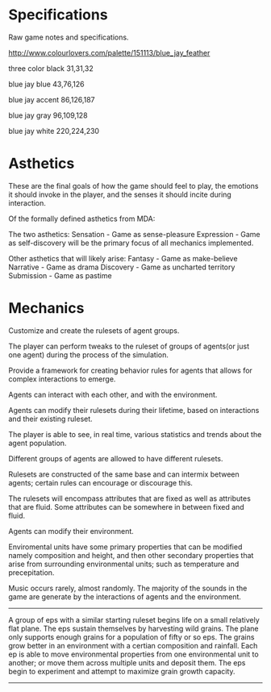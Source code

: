 # Specifications
Raw game notes and specifications.


http://www.colourlovers.com/palette/151113/blue_jay_feather

three color black
31,31,32

blue jay blue
43,76,126

blue jay accent
86,126,187

blue jay gray
96,109,128

blue jay white
220,224,230

# Asthetics

These are the final goals of how the game should feel to play, the emotions it should invoke in the player, and the senses it should incite during interaction.

Of the formally defined asthetics from MDA:

The two asthetics:
Sensation - Game as sense-pleasure 
Expression - Game as self-discovery
will be the primary focus of all mechanics implemented.


Other asthetics that will likely arise:
Fantasy - Game as make-believe
Narrative - Game as drama
Discovery - Game as uncharted territory 
Submission - Game as pastime

# Mechanics

Customize and create the rulesets of agent groups. 

The player can perform tweaks to the ruleset of groups of agents(or just one agent) during the process of the simulation.

Provide a framework for creating behavior rules for agents that allows for complex interactions to emerge.

Agents can interact with each other, and with the environment.

Agents can modify their rulesets during their lifetime, based on interactions and their existing ruleset.

The player is able to see, in real time, various statistics and trends about the agent population.

Different groups of agents are allowed to have different rulesets.

Rulesets are constructed of the same base and can intermix between agents; certain rules can encourage or discourage this.

The rulesets will encompass attributes that are fixed as well as attributes that are fluid. Some attributes can be somewhere in between fixed and fluid.

Agents can modify their environment.

Enviromental units have some primary properties that can be modified namely composition and height, and then other secondary properties that arise from surrounding environmental units; such as temperature and precepitation.

Music occurs rarely, almost randomly. The majority of the sounds in the game are generate by the interactions of agents and the environment.


---

A group of eps with a similar starting ruleset begins life on a small relatively flat plane. The eps sustain themselves by harvesting wild grains. The plane only supports enough grains for a population of fifty or so eps. The grains grow better in an environment with a certian composition and rainfall. Each ep is able to move environmental properties from one environmental unit to another; or move them across multiple units and deposit them. The eps begin to experiment and attempt to maximize grain growth capacity.



---